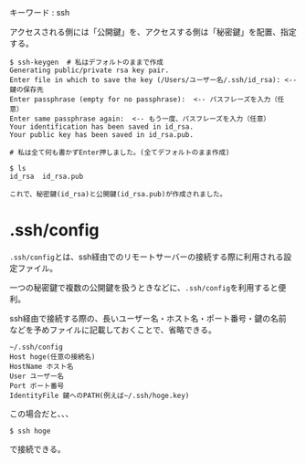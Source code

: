 キーワード : ssh

アクセスされる側には「公開鍵」を、アクセスする側は「秘密鍵」を配置、指定する。

```
$ ssh-keygen  # 私はデフォルトのままで作成
Generating public/private rsa key pair.
Enter file in which to save the key (/Users/ユーザー名/.ssh/id_rsa): <--鍵の保存先 
Enter passphrase (empty for no passphrase):  <-- パスフレーズを入力（任意）
Enter same passphrase again:  <-- もう一度、パスフレーズを入力（任意）
Your identification has been saved in id_rsa.
Your public key has been saved in id_rsa.pub.

# 私は全て何も書かずEnter押しました。(全てデフォルトのまま作成)

$ ls 
id_rsa  id_rsa.pub

これで、秘密鍵(id_rsa)と公開鍵(id_rsa.pub)が作成されました。
```

# .ssh/config

```.ssh/config```とは、ssh経由でのリモートサーバーの接続する際に利用される設定ファイル。

一つの秘密鍵で複数の公開鍵を扱うときなどに、```.ssh/config```を利用すると便利。

ssh経由で接続する際の、長いユーザー名・ホスト名・ポート番号・鍵の名前　などを予めファイルに記載しておくことで、省略できる。

 ```
~/.ssh/config
Host hoge(任意の接続名)
HostName ホスト名
User ユーザー名
Port ポート番号
IdentityFile 鍵へのPATH(例えば~/.ssh/hoge.key)
```
この場合だと、、、

```$ ssh hoge```

で接続できる。
